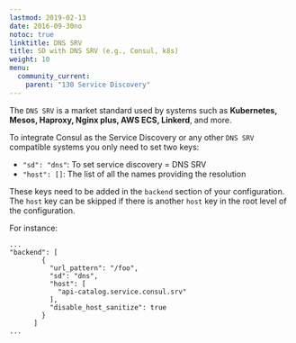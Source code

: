 ```yaml
---
lastmod: 2019-02-13
date: 2016-09-30no
notoc: true
linktitle: DNS SRV
title: SD with DNS SRV (e.g., Consul, k8s)
weight: 10
menu:
  community_current:
    parent: "130 Service Discovery"
---
```

The `DNS SRV` is a market standard used by systems such as **Kubernetes, Mesos, Haproxy, Nginx plus, AWS ECS, Linkerd**, and more.

To integrate Consul as the Service Discovery or any other `DNS SRV` compatible systems you only need to set two keys:

- `"sd": "dns"`: To set service discovery = DNS SRV
- `"host": []`: The list of all the names providing the resolution

These keys need to be added in the `backend` section of your configuration. The `host` key can be skipped if there is another `host` key in the root level of the configuration.

For instance:

    ...
    "backend": [
            {
              "url_pattern": "/foo",
              "sd": "dns",
              "host": [
                "api-catalog.service.consul.srv"
              ],
              "disable_host_sanitize": true
            }
          ]
    ...
